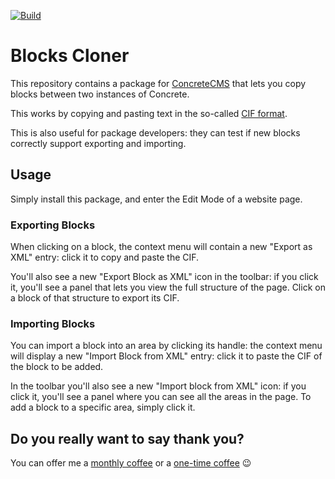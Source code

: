 [![Build](https://github.com/concrete5-community/blocks_cloner/actions/workflows/build.yml/badge.svg)](https://github.com/concrete5-community/blocks_cloner/actions/workflows/build.yml)

# Blocks Cloner

This repository contains a package for [ConcreteCMS](https://www.concretecms.org/) that lets you copy blocks between two instances of Concrete.

This works by copying and pasting text in the so-called [CIF format](https://documentation.concretecms.org/9-x/developers/security/concrete-interchange-format).

This is also useful for package developers: they can test if new blocks correctly support exporting and importing.

## Usage

Simply install this package, and enter the Edit Mode of a website page.

### Exporting Blocks

When clicking on a block, the context menu will contain a new "Export as XML" entry: click it to copy and paste the CIF.

You'll also see a new "Export Block as XML" icon in the toolbar: if you click it, you'll see a panel that lets you view the full structure of the page.
Click on a block of that structure to export its CIF.

### Importing Blocks

You can import a block into an area by clicking its handle: the context menu will display a new "Import Block from XML" entry: click it to paste the CIF of the block to be added.

In the toolbar you'll also see a new "Import block from XML" icon: if you click it, you'll see a panel where you can see all the areas in the page. To add a block to a specific area, simply click it.

## Do you really want to say thank you?

You can offer me a [monthly coffee](https://github.com/sponsors/mlocati) or a [one-time coffee](https://paypal.me/mlocati) :wink:
